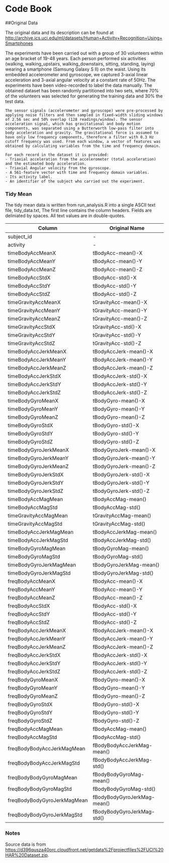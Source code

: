 # Code Book

##Original Data

The original data and its description can be found at http://archive.ics.uci.edu/ml/datasets/Human+Activity+Recognition+Using+Smartphones

The experiments have been carried out with a group of 30 volunteers within an age bracket of 19-48 years. Each person performed six activities (walking, walking_upstairs, walking_downstairs, sitting, standing, laying) wearing a smartphone (Samsung Galaxy S II) on the waist. Using its embedded accelerometer and gyroscope, we captured 3-axial linear acceleration and 3-axial angular velocity at a constant rate of 50Hz. The experiments have been video-recorded to label the data manually. The obtained dataset has been randomly partitioned into two sets, where 70% of the volunteers was selected for generating the training data and 30% the test data. 
    
    The sensor signals (accelerometer and gyroscope) were pre-processed by applying noise filters and then sampled in fixed-width sliding windows of 2.56 sec and 50% overlap (128 readings/window). The sensor acceleration signal, which has gravitational and body motion components, was separated using a Butterworth low-pass filter into body acceleration and gravity. The gravitational force is assumed to have only low frequency components, therefore a filter with 0.3 Hz cutoff frequency was used. From each window, a vector of features was obtained by calculating variables from the time and frequency domain. 
    
    For each record in the dataset it is provided: 
    - Triaxial acceleration from the accelerometer (total acceleration) and the estimated body acceleration. 
    - Triaxial Angular velocity from the gyroscope. 
    - A 561-feature vector with time and frequency domain variables. 
    - Its activity label. 
    - An identifier of the subject who carried out the experiment.

### Tidy Mean

The tidy mean data is written from run_analysis.R into a single ASCII text file, tidy_data.txt, The first line contains the column headers. Fields are deliniated by spaces. All text values are in double-quotes.

| Column                       | Original Name               |
| ---------------------------- | --------------------------- |
| subject_id                   |            -                |
| activity                     |            -                |
| timeBodyAccMeanX             | tBodyAcc-mean()-X           |
| timeBodyAccMeanY             | tBodyAcc-mean()-Y           |
| timeBodyAccMeanZ             | tBodyAcc-mean()-Z           |
| timeBodyAccStdX              | tBodyAcc-std()-X            |
| timeBodyAccStdY              | tBodyAcc-std()-Y            |
| timeBodyAccStdZ              | tBodyAcc-std()-Z            |
| timeGravityAccMeanX          | tGravityAcc-mean()-X        |
| timeGravityAccMeanY          | tGravityAcc-mean()-Y        |
| timeGravityAccMeanZ          | tGravityAcc-mean()-Z        |
| timeGravityAccStdX           | tGravityAcc-std()-X         |
| timeGravityAccStdY           | tGravityAcc-std()-Y         |
| timeGravityAccStdZ           | tGravityAcc-std()-Z         |
| timeBodyAccJerkMeanX         | tBodyAccJerk-mean()-X       |
| timeBodyAccJerkMeanY         | tBodyAccJerk-mean()-Y       |
| timeBodyAccJerkMeanZ         | tBodyAccJerk-mean()-Z       |
| timeBodyAccJerkStdX          | tBodyAccJerk-std()-X        |
| timeBodyAccJerkStdY          | tBodyAccJerk-std()-Y        |
| timeBodyAccJerkStdZ          | tBodyAccJerk-std()-Z        |
| timeBodyGyroMeanX            | tBodyGyro-mean()-X          |
| timeBodyGyroMeanY            | tBodyGyro-mean()-Y          |
| timeBodyGyroMeanZ            | tBodyGyro-mean()-Z          |
| timeBodyGyroStdX             | tBodyGyro-std()-X           |
| timeBodyGyroStdY             | tBodyGyro-std()-Y           |
| timeBodyGyroStdZ             | tBodyGyro-std()-Z           |
| timeBodyGyroJerkMeanX        | tBodyGyroJerk-mean()-X      |
| timeBodyGyroJerkMeanY        | tBodyGyroJerk-mean()-Y      |
| timeBodyGyroJerkMeanZ        | tBodyGyroJerk-mean()-Z      |
| timeBodyGyroJerkStdX         | tBodyGyroJerk-std()-X       |
| timeBodyGyroJerkStdY         | tBodyGyroJerk-std()-Y       |
| timeBodyGyroJerkStdZ         | tBodyGyroJerk-std()-Z       |
| timeBodyAccMagMean           | tBodyAccMag-mean()          |
| timeBodyAccMagStd            | tBodyAccMag-std()           |
| timeGravityAccMagMean        | tGravityAccMag-mean()       |
| timeGravityAccMagStd         | tGravityAccMag-std()        |
| timeBodyAccJerkMagMean       | tBodyAccJerkMag-mean()      |
| timeBodyAccJerkMagStd        | tBodyAccJerkMag-std()       |
| timeBodyGyroMagMean          | tBodyGyroMag-mean()         |
| timeBodyGyroMagStd           | tBodyGyroMag-std()          |
| timeBodyGyroJerkMagMean      | tBodyGyroJerkMag-mean()     |
| timeBodyGyroJerkMagStd       | tBodyGyroJerkMag-std()      |
| freqBodyAccMeanX             | fBodyAcc-mean()-X           |
| freqBodyAccMeanY             | fBodyAcc-mean()-Y           |
| freqBodyAccMeanZ             | fBodyAcc-mean()-Z           |
| freqBodyAccStdX              | fBodyAcc-std()-X            |
| freqBodyAccStdY              | fBodyAcc-std()-Y            |
| freqBodyAccStdZ              | fBodyAcc-std()-Z            |
| freqBodyAccJerkMeanX         | fBodyAccJerk-mean()-X       |
| freqBodyAccJerkMeanY         | fBodyAccJerk-mean()-Y       |
| freqBodyAccJerkMeanZ         | fBodyAccJerk-mean()-Z       |
| freqBodyAccJerkStdX          | fBodyAccJerk-std()-X        |
| freqBodyAccJerkStdY          | fBodyAccJerk-std()-Y        |
| freqBodyAccJerkStdZ          | fBodyAccJerk-std()-Z        |
| freqBodyGyroMeanX            | fBodyGyro-mean()-X          |
| freqBodyGyroMeanY            | fBodyGyro-mean()-Y          |
| freqBodyGyroMeanZ            | fBodyGyro-mean()-Z          |
| freqBodyGyroStdX             | fBodyGyro-std()-X           |
| freqBodyGyroStdY             | fBodyGyro-std()-Y           |
| freqBodyGyroStdZ             | fBodyGyro-std()-Z           |
| freqBodyAccMagMean           | fBodyAccMag-mean()          |
| freqBodyAccMagStd            | fBodyAccMag-std()           |
| freqBodyBodyAccJerkMagMean   | fBodyBodyAccJerkMag-mean()  |
| freqBodyBodyAccJerkMagStd    | fBodyBodyAccJerkMag-std()   |
| freqBodyBodyGyroMagMean      | fBodyBodyGyroMag-mean()     |
| freqBodyBodyGyroMagStd       | fBodyBodyGyroMag-std()      |
| freqBodyBodyGyroJerkMagMean  | fBodyBodyGyroJerkMag-mean() |
| freqBodyBodyGyroJerkMagStd   | fBodyBodyGyroJerkMag-std()  |

### Notes

Source data is from https://d396qusza40orc.cloudfront.net/getdata%2Fprojectfiles%2FUCI%20HAR%20Dataset.zip.
